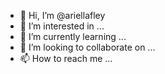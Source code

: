 - 👋 Hi, I’m @ariellafley
- 👀 I’m interested in ...
- 🌱 I’m currently learning ...
- 💞️ I’m looking to collaborate on ...
- 📫 How to reach me ...

<!---
ariellafley/ariellafley is a ✨ special ✨ repository because its `README.md` (this file) appears on your GitHub profile.
You can click the Preview link to take a look at your changes.
--->
